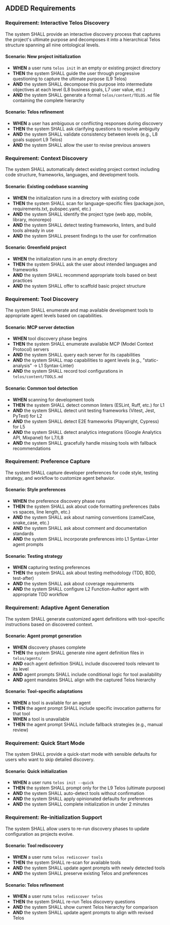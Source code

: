 ## ADDED Requirements

### Requirement: Interactive Telos Discovery
The system SHALL provide an interactive discovery process that captures the project's ultimate purpose and decomposes it into a hierarchical Telos structure spanning all nine ontological levels.

#### Scenario: New project initialization
- **WHEN** a user runs `telos init` in an empty or existing project directory
- **THEN** the system SHALL guide the user through progressive questioning to capture the ultimate purpose (L9 Telos)
- **AND** the system SHALL decompose this purpose into intermediate objectives at each level (L8 business goals, L7 user value, etc.)
- **AND** the system SHALL generate a formal `telos/content/TELOS.md` file containing the complete hierarchy

#### Scenario: Telos refinement
- **WHEN** a user has ambiguous or conflicting responses during discovery
- **THEN** the system SHALL ask clarifying questions to resolve ambiguity
- **AND** the system SHALL validate consistency between levels (e.g., L8 goals support L9 Telos)
- **AND** the system SHALL allow the user to revise previous answers

### Requirement: Context Discovery
The system SHALL automatically detect existing project context including code structure, frameworks, languages, and development tools.

#### Scenario: Existing codebase scanning
- **WHEN** the initialization runs in a directory with existing code
- **THEN** the system SHALL scan for language-specific files (package.json, requirements.txt, pubspec.yaml, etc.)
- **AND** the system SHALL identify the project type (web app, mobile, library, monorepo)
- **AND** the system SHALL detect testing frameworks, linters, and build tools already in use
- **AND** the system SHALL present findings to the user for confirmation

#### Scenario: Greenfield project
- **WHEN** the initialization runs in an empty directory
- **THEN** the system SHALL ask the user about intended languages and frameworks
- **AND** the system SHALL recommend appropriate tools based on best practices
- **AND** the system SHALL offer to scaffold basic project structure

### Requirement: Tool Discovery
The system SHALL enumerate and map available development tools to appropriate agent levels based on capabilities.

#### Scenario: MCP server detection
- **WHEN** tool discovery phase begins
- **THEN** the system SHALL enumerate available MCP (Model Context Protocol) servers
- **AND** the system SHALL query each server for its capabilities
- **AND** the system SHALL map capabilities to agent levels (e.g., "static-analysis" → L1 Syntax-Linter)
- **AND** the system SHALL record tool configurations in `telos/content/TOOLS.md`

#### Scenario: Common tool detection
- **WHEN** scanning for development tools
- **THEN** the system SHALL detect common linters (ESLint, Ruff, etc.) for L1
- **AND** the system SHALL detect unit testing frameworks (Vitest, Jest, PyTest) for L2
- **AND** the system SHALL detect E2E frameworks (Playwright, Cypress) for L5
- **AND** the system SHALL detect analytics integrations (Google Analytics API, Mixpanel) for L7/L8
- **AND** the system SHALL gracefully handle missing tools with fallback recommendations

### Requirement: Preference Capture
The system SHALL capture developer preferences for code style, testing strategy, and workflow to customize agent behavior.

#### Scenario: Style preferences
- **WHEN** the preference discovery phase runs
- **THEN** the system SHALL ask about code formatting preferences (tabs vs spaces, line length, etc.)
- **AND** the system SHALL ask about naming conventions (camelCase, snake_case, etc.)
- **AND** the system SHALL ask about comment and documentation standards
- **AND** the system SHALL incorporate preferences into L1 Syntax-Linter agent prompts

#### Scenario: Testing strategy
- **WHEN** capturing testing preferences
- **THEN** the system SHALL ask about testing methodology (TDD, BDD, test-after)
- **AND** the system SHALL ask about coverage requirements
- **AND** the system SHALL configure L2 Function-Author agent with appropriate TDD workflow

### Requirement: Adaptive Agent Generation
The system SHALL generate customized agent definitions with tool-specific instructions based on discovered context.

#### Scenario: Agent prompt generation
- **WHEN** discovery phases complete
- **THEN** the system SHALL generate nine agent definition files in `telos/agents/`
- **AND** each agent definition SHALL include discovered tools relevant to its level
- **AND** agent prompts SHALL include conditional logic for tool availability
- **AND** agent mandates SHALL align with the captured Telos hierarchy

#### Scenario: Tool-specific adaptations
- **WHEN** a tool is available for an agent
- **THEN** the agent prompt SHALL include specific invocation patterns for that tool
- **WHEN** a tool is unavailable
- **THEN** the agent prompt SHALL include fallback strategies (e.g., manual review)

### Requirement: Quick Start Mode
The system SHALL provide a quick-start mode with sensible defaults for users who want to skip detailed discovery.

#### Scenario: Quick initialization
- **WHEN** a user runs `telos init --quick`
- **THEN** the system SHALL prompt only for the L9 Telos (ultimate purpose)
- **AND** the system SHALL auto-detect tools without confirmation
- **AND** the system SHALL apply opinionated defaults for preferences
- **AND** the system SHALL complete initialization in under 2 minutes

### Requirement: Re-initialization Support
The system SHALL allow users to re-run discovery phases to update configuration as projects evolve.

#### Scenario: Tool rediscovery
- **WHEN** a user runs `telos rediscover tools`
- **THEN** the system SHALL re-scan for available tools
- **AND** the system SHALL update agent prompts with newly detected tools
- **AND** the system SHALL preserve existing Telos and preferences

#### Scenario: Telos refinement
- **WHEN** a user runs `telos rediscover telos`
- **THEN** the system SHALL re-run Telos discovery questions
- **AND** the system SHALL show current Telos hierarchy for comparison
- **AND** the system SHALL update agent prompts to align with revised Telos
